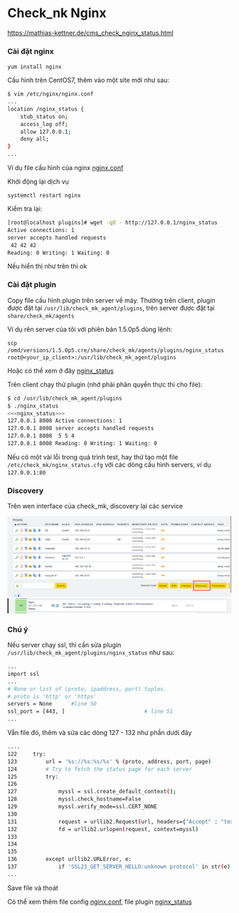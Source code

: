 # Check_nk Nginx

https://mathias-kettner.de/cms_check_nginx_status.html

### Cài đặt nginx

	yum install nginx

Cấu hình trên CentOS7, thêm vào một site mới như sau:

```sh
$ vim /etc/nginx/nginx.conf
...
location /nginx_status {
    stub_status on;
    access_log off;
    allow 127.0.0.1;
    deny all;
}
...
```

Ví dụ file cấu hình của nginx [nginx.conf](conf/nginxhttp.conf)

Khởi động lại dịch vụ

	systemctl restart nginx


Kiểm tra lại:

```sh
[root@localhost plugins]# wget -qO - http://127.0.0.1/nginx_status
Active connections: 1 
server accepts handled requests
 42 42 42 
Reading: 0 Writing: 1 Waiting: 0 
```

Nếu hiển thị như trên thì ok

### Cài đặt plugin

Copy file cấu hình plugin trên server về máy. Thường trên client, plugin được đặt tại `/usr/lib/check_mk_agent/plugins`, trên server được đặt tại `share/check_mk/agents`

Ví dụ rên server của tôi với phiên bản 1.5.0p5 dùng lệnh:

	scp /omd/versions/1.5.0p5.cre/share/check_mk/agents/plugins/nginx_status root@<your_ip_client>:/usr/lib/check_mk_agent/plugins

Hoặc có thể xem ở đây [nginx_status](plugin/nginx_status_http)

Trên client chạy thử plugin (nhớ phải phân quyền thực thi cho file):

```sh
$ cd /usr/lib/check_mk_agent/plugins
$ ./nginx_status
<<<nginx_status>>>
127.0.0.1 8008 Active connections: 1 
127.0.0.1 8008 server accepts handled requests
127.0.0.1 8008  5 5 4 
127.0.0.1 8008 Reading: 0 Writing: 1 Waiting: 0 
```

Nếu có một vài lỗi trong quá trình test, hay thử tạo một file `/etc/check_mk/nginx_status.cfg` với các dòng cấu hình servers, ví dụ `127.0.0.1:80`

### Discovery

Trên wen interface của check_mk, discovery lại các service 

<img src="img/30.png">

<img src="img/31.png">


### Chú ý

Nếu server chạy ssl, thì cần sửa plugin `/usr/lib/check_mk_agent/plugins/nginx_status` như sau:

```sh
...
import ssl
...
# None or list of (proto, ipaddress, port) tuples.
# proto is 'http' or 'https'
servers = None      #line 50
ssl_port = [443, ]						   # line 51
...
```

Vẫn file đó, thêm và sửa các dòng 127 - 132 như phần dưới đây

```sh
....
122		try:
123         url = '%s://%s:%s/%s' % (proto, address, port, page)
124         # Try to fetch the status page for each server
125         try:
126    
127             myssl = ssl.create_default_context();
128             myssl.check_hostname=False
129             myssl.verify_mode=ssl.CERT_NONE
130 
131             request = urllib2.Request(url, headers={"Accept" : "text/plain"})
132             fd = urllib2.urlopen(request, context=myssl)
133 
134 
135 
136         except urllib2.URLError, e:
137             if 'SSL23_GET_SERVER_HELLO:unknown protocol' in str(e):
...
```

Save file và thoát

Có thể xem thêm file config [nginx.conf](conf/nginxhttp.conf), file plugin [nginx_status](plugin/nginx_status_https)

